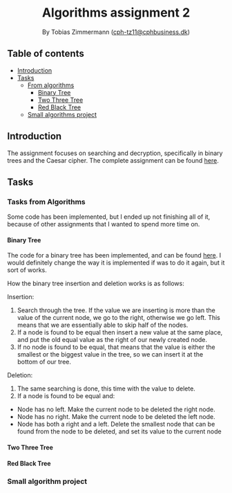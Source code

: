 <div align="center">

# Algorithms assignment 2

By Tobias Zimmermann (cph-tz11@cphbusiness.dk)

</div>

## Table of contents

- [Introduction](#introduction)
- [Tasks](#tasks)
  - [From algorithms](#tasks-from-algorithms)
    - [Binary Tree](#binary-tree)
    - [Two Three Tree](#two-three-tree)
    - [Red Black Tree](#red-black-tree)
  - [Small algorithms project](#small-algorithms-project)

## Introduction

The assignment focuses on searching and decryption, specifically in binary trees and the Caesar cipher. The complete assignment can be found [here](./documents/Algorithms-Assignment-2.pdf).

## Tasks

### Tasks from Algorithms

Some code has been implemented, but I ended up not finishing all of it, because of other assignments that I wanted to spend more time on.

#### Binary Tree

The code for a binary tree has been implemented, and can be found [here](src/binary_tree.rs). I would definitely change the way it is implemented if was to do it again, but it sort of works.

How the binary tree insertion and deletion works is as follows:

Insertion:
1. Search through the tree. If the value we are inserting is more than the value of the current node, we go to the right, otherwise we go left. This means that we are essentially able to skip half of the nodes.
2. If a node is found to be equal then insert a new value at the same place, and put the old equal value as the right of our newly created node.
3. If no node is found to be equal, that means that the value is either the smallest or the biggest value in the tree, so we can insert it at the bottom of our tree.

Deletion:
1. The same searching is done, this time with the value to delete.
2. If a node is found to be equal and:
  - Node has no left. Make the current node to be deleted the right node.
  - Node has no right. Make the current node to be deleted the left node.
  - Node has both a right and a left. Delete the smallest node that can be found from the node to be deleted, and set its value to the current node

#### Two Three Tree

#### Red Black Tree

### Small algorithm project
